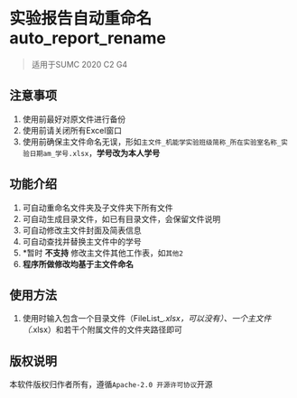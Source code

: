 # 实验报告自动重命名 auto_report_rename

> 适用于SUMC 2020 C2 G4

## 注意事项
1. 使用前最好对原文件进行备份
2. 使用前请关闭所有Excel窗口
3. 使用前确保主文件命名无误，形如`主文件_机能学实验班级简称_所在实验室名称_实验日期am_学号.xlsx`，__学号改为本人学号__

## 功能介绍
1. 可自动重命名文件夹及子文件夹下所有文件
2. 可自动生成目录文件，如已有目录文件，会保留文件说明
3. 可自动修改主文件封面及简表信息
4. 可自动查找并替换主文件中的学号
5. *暂时 __不支持__ 修改主文件其他工作表，如`其他2`
6. __程序所做修改均基于主文件命名__

## 使用方法
1. 使用时输入包含一个目录文件（FileList_*.xlsx，可以没有）、一个主文件（*.xlsx）和若干个附属文件的文件夹路径即可

## 版权说明
本软件版权归作者所有，遵循`Apache-2.0 开源许可协议`开源

